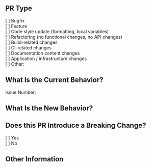 <!--
## PR Checklist
Please check if your PR fulfills the following requirements:


[ ] The commit message follows our guidelines: https://github.com/intershop/intershop-pwa/master/CONTRIBUTING.md  
[ ] Tests for the changes have been added (for bug fixes / features)  
[ ] Docs have been added / updated (for bug fixes / features)
-->

## PR Type

<!-- 
What kind of change does this PR introduce?
Please check the one that applies to this PR using "x". 
-->

 [ ] Bugfix  
 [ ] Feature  
 [ ] Code style update (formatting, local variables)  
 [ ] Refactoring (no functional changes, no API changes)  
 [ ] Build-related changes  
 [ ] CI-related changes  
 [ ] Documentation content changes  
 [ ] Application / infrastructure changes  
 [ ] Other: <!--Please describe.-->


## What Is the Current Behavior?
<!-- Please describe the current behavior that you are modifying, or link to a relevant issue. -->

Issue Number: 


## What Is the New Behavior?


## Does this PR Introduce a Breaking Change?
<!-- If this PR contains a breaking change, please describe the impact and migration path for existing applications below. -->

 [ ] Yes  
 [ ] No


## Other Information
